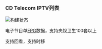 ### CD Telecom IPTV列表
[![构建状态](https://danzhu-01.coding.net/badges/cd-telecom-iptv/job/4701255/build.svg)](https://danzhu-01.coding.net/p/cd-telecom-iptv/ci/job)

电子节目单[EPG](https://github.com/suzukua/epg)数据，支持央视卫生100套以上

支持回看，支持时移
